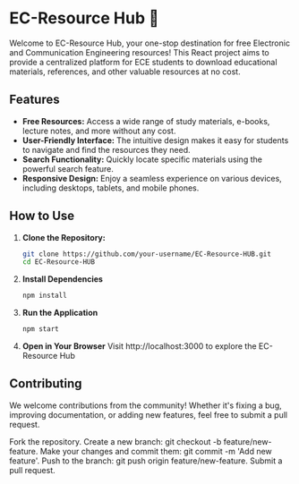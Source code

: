 # EC-Resource Hub 🚀

Welcome to EC-Resource Hub, your one-stop destination for free Electronic and Communication Engineering resources! This React project aims to provide a centralized platform for ECE students to download educational materials, references, and other valuable resources at no cost.

## Features

- **Free Resources:** Access a wide range of study materials, e-books, lecture notes, and more without any cost.
- **User-Friendly Interface:** The intuitive design makes it easy for students to navigate and find the resources they need.
- **Search Functionality:** Quickly locate specific materials using the powerful search feature.
- **Responsive Design:** Enjoy a seamless experience on various devices, including desktops, tablets, and mobile phones.

## How to Use

1. **Clone the Repository:**
   ```bash
   git clone https://github.com/your-username/EC-Resource-HUB.git
   cd EC-Resource-HUB
2. **Install Dependencies**
   ```bash
   npm install
3. **Run the Application**
      ```bash
      npm start
4. **Open in Your Browser**
   Visit http://localhost:3000 to explore the EC-Resource Hub


## Contributing
We welcome contributions from the community! Whether it's fixing a bug, improving documentation, or adding new features, feel free to submit a pull request.

Fork the repository.
Create a new branch: git checkout -b feature/new-feature.
Make your changes and commit them: git commit -m 'Add new feature'.
Push to the branch: git push origin feature/new-feature.
Submit a pull request.
